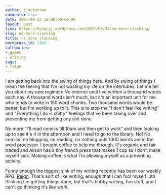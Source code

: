 ```yaml
---
author: jjackunrau
comments: true
date: 2007-08-22 16:00:00+00:00
layout: post
link: https://hungryj.wordpress.com/2007/08/22/no-more-slacking/
slug: no-more-slacking
title: no more slacking
wordpress_id: 1168
categories:
- games
- writing
tags:
- reign
---
```


I am getting back into the swing of things here.  And by swing of things I mean the feeling that I'm not wasting my life on the intertubes.  Let me tell you about my new regimen:  No internet until I've written a thousand words each day.  A thousand words isn't much, but it's an important unit for me who tends to write in 150 word chunks.  Two thousand words would be better, but I'm working up to it.  This is to stop the "I don't feel like writing" and "Everything I do is shitty" feelings that've been taking over and preventing me from getting any shit done.    
  
No more "I'll read comics till 10am and then get to work" and then looking up to see it's 4 in the afternoon and I need to go to the library.  No!  No comics, no blogging, no reading, no nothing until 1000 words are in the word processor.  I bought coffee to help me through.  It's organic and fair traded and Alison has a tiny french press that makes 1 cup so I don't make myself sick.  Making coffee is what I'm allowing myself as a prewriting activity.  
  
Funny enough the biggest sink of my writing recently has been our weekly RPG, [Reign](http://piratekings.wikidot.com).  That's sort of like writing, enough that I can fool myself into thinking I'm getting things done, but that's hobby writing, fun stuff, and I can't go thinking it's like work.
